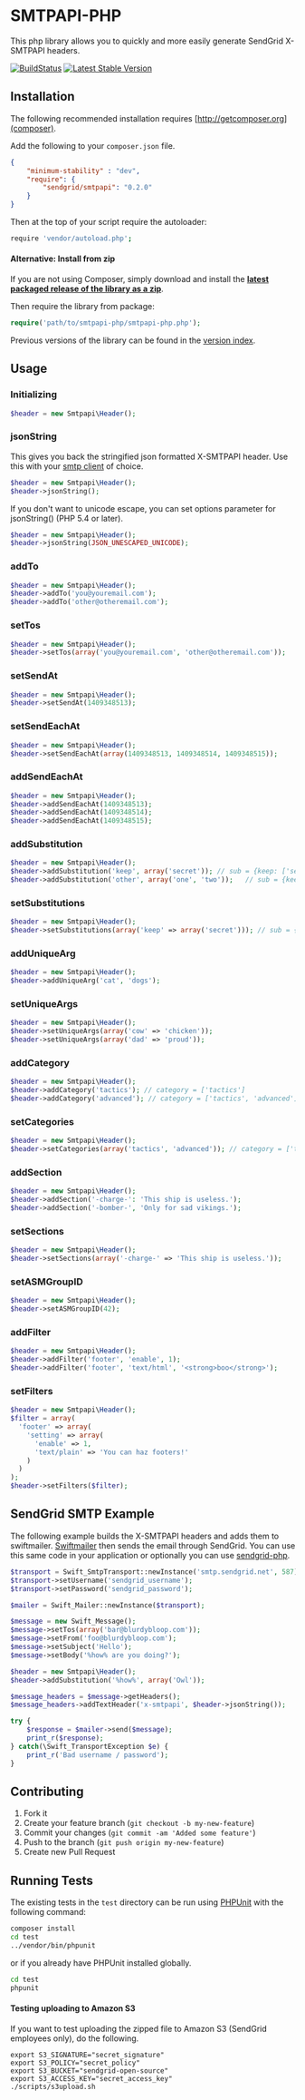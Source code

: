 # SMTPAPI-PHP

This php library allows you to quickly and more easily generate SendGrid X-SMTPAPI headers.

[![BuildStatus](https://api.travis-ci.org/sendgrid/smtpapi-php.png?branch=master)](https://travis-ci.org/sendgrid/smtpapi-php)
[![Latest Stable Version](https://poser.pugx.org/sendgrid/smtpapi/version.png)](https://packagist.org/packages/sendgrid/smtpapi)

## Installation

The following recommended installation requires [http://getcomposer.org](composer).

Add the following to your `composer.json` file.

```json
{
    "minimum-stability" : "dev",
    "require": {
        "sendgrid/smtpapi": "0.2.0"
    }
}
```

Then at the top of your script require the autoloader:

```bash
require 'vendor/autoload.php';
```

#### Alternative: Install from zip

If you are not using Composer, simply download and install the **[latest packaged release of the library as a zip](https://sendgrid-open-source.s3.amazonaws.com/smtpapi-php/smtpapi-php.zip)**.

Then require the library from package:

```php
require('path/to/smtpapi-php/smtpapi-php.php');
```

Previous versions of the library can be found in the [version index](https://sendgrid-open-source.s3.amazonaws.com/index.html).

## Usage

### Initializing

```php
$header = new Smtpapi\Header();
```

### jsonString

This gives you back the stringified json formatted X-SMTPAPI header. Use this with your [smtp client](https://github.com/andris9/simplesmtp) of choice.

```php
$header = new Smtpapi\Header();
$header->jsonString();
```

If you don't want to unicode escape, you can set options parameter for jsonString() (PHP 5.4 or later).

```php
$header = new Smtpapi\Header();
$header->jsonString(JSON_UNESCAPED_UNICODE);
```

### addTo

```php
$header = new Smtpapi\Header();
$header->addTo('you@youremail.com');
$header->addTo('other@otheremail.com');
```

### setTos

```php
$header = new Smtpapi\Header();
$header->setTos(array('you@youremail.com', 'other@otheremail.com'));
```

### setSendAt

```php
$header = new Smtpapi\Header();
$header->setSendAt(1409348513);
```

### setSendEachAt

```php
$header = new Smtpapi\Header();
$header->setSendEachAt(array(1409348513, 1409348514, 1409348515));
```

### addSendEachAt

```php
$header = new Smtpapi\Header();
$header->addSendEachAt(1409348513);
$header->addSendEachAt(1409348514);
$header->addSendEachAt(1409348515);
```

### addSubstitution

```php
$header = new Smtpapi\Header();
$header->addSubstitution('keep', array('secret')); // sub = {keep: ['secret']}
$header->addSubstitution('other', array('one', 'two'));   // sub = {keep: ['secret'], other: ['one', 'two']}
```

### setSubstitutions

```php
$header = new Smtpapi\Header();
$header->setSubstitutions(array('keep' => array('secret'))); // sub = {keep: ['secret']}
```
### addUniqueArg

```php
$header = new Smtpapi\Header();
$header->addUniqueArg('cat', 'dogs');
```

### setUniqueArgs

```php
$header = new Smtpapi\Header();
$header->setUniqueArgs(array('cow' => 'chicken'));
$header->setUniqueArgs(array('dad' => 'proud'));
```

### addCategory

```php
$header = new Smtpapi\Header();
$header->addCategory('tactics'); // category = ['tactics']
$header->addCategory('advanced'); // category = ['tactics', 'advanced']
```

### setCategories

```php
$header = new Smtpapi\Header();
$header->setCategories(array('tactics', 'advanced')); // category = ['tactics', 'advanced']
```

### addSection

```php
$header = new Smtpapi\Header();
$header->addSection('-charge-': 'This ship is useless.');
$header->addSection('-bomber-', 'Only for sad vikings.');
```

### setSections

```php
$header = new Smtpapi\Header();
$header->setSections(array('-charge-' => 'This ship is useless.'));
```

### setASMGroupID

```php
$header = new Smtpapi\Header();
$header->setASMGroupID(42);
```

### addFilter

```php
$header = new Smtpapi\Header();
$header->addFilter('footer', 'enable', 1);
$header->addFilter('footer', 'text/html', '<strong>boo</strong>');
```

### setFilters

```php
$header = new Smtpapi\Header();
$filter = array(
  'footer' => array(
    'setting' => array(
      'enable' => 1,
      'text/plain' => 'You can haz footers!'
    )
  )
);
$header->setFilters($filter);
```

## SendGrid SMTP Example

The following example builds the X-SMTPAPI headers and adds them to swiftmailer. [Swiftmailer](http://swiftmailer.org/) then sends the email through SendGrid. You can use this same code in your application or optionally you can use [sendgrid-php](http://github.com/sendgrid/sendgrid-php).

```php
$transport = Swift_SmtpTransport::newInstance('smtp.sendgrid.net', 587);
$transport->setUsername('sendgrid_username');
$transport->setPassword('sendgrid_password');

$mailer = Swift_Mailer::newInstance($transport);

$message = new Swift_Message();
$message->setTos(array('bar@blurdybloop.com'));
$message->setFrom('foo@blurdybloop.com');
$message->setSubject('Hello');
$message->setBody('%how% are you doing?');

$header = new Smtpapi\Header();
$header->addSubstitution('%how%', array('Owl'));

$message_headers = $message->getHeaders();
$message_headers->addTextHeader('x-smtpapi', $header->jsonString());

try {
    $response = $mailer->send($message);
    print_r($response);
} catch(\Swift_TransportException $e) {
    print_r('Bad username / password');
}
```

## Contributing

1. Fork it
2. Create your feature branch (`git checkout -b my-new-feature`)
3. Commit your changes (`git commit -am 'Added some feature'`)
4. Push to the branch (`git push origin my-new-feature`)
5. Create new Pull Request

## Running Tests

The existing tests in the `test` directory can be run using [PHPUnit](https://github.com/sebastianbergmann/phpunit/) with the following command:

```bash
composer install
cd test
../vendor/bin/phpunit
```

or if you already have PHPUnit installed globally.

```bash
cd test
phpunit
```

#### Testing uploading to Amazon S3

If you want to test uploading the zipped file to Amazon S3 (SendGrid employees only), do the following.

```
export S3_SIGNATURE="secret_signature"
export S3_POLICY="secret_policy"
export S3_BUCKET="sendgrid-open-source"
export S3_ACCESS_KEY="secret_access_key"
./scripts/s3upload.sh
```
